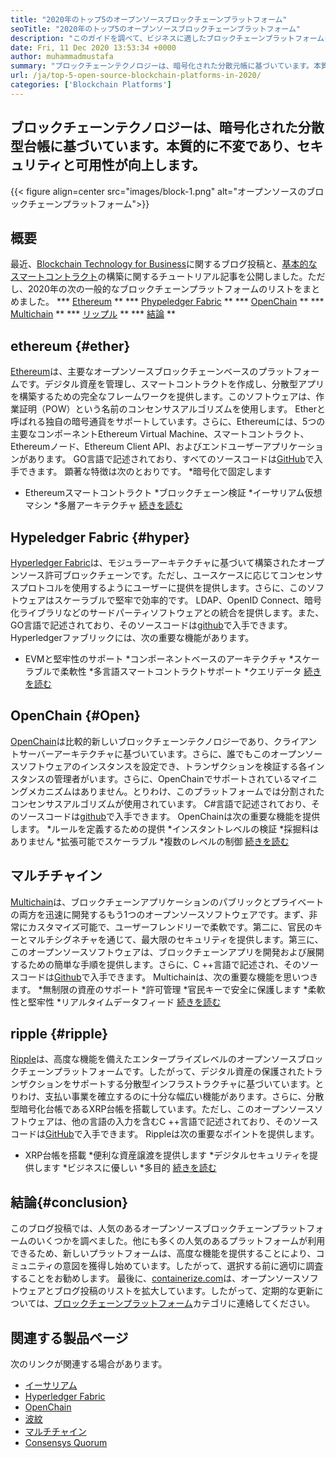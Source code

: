 ```yaml
---
title: "2020年のトップ5のオープンソースブロックチェーンプラットフォーム" 
seoTitle: "2020年のトップ5のオープンソースブロックチェーンプラットフォーム" 
description: "このガイドを調べて、ビジネスに適したブロックチェーンプラットフォームを選択します。この記事では、トップオープンソースのブロックチェーンプラットフォームの短いイントロを提供しました" 
date: Fri, 11 Dec 2020 13:53:34 +0000
author: muhammadmustafa
summary: "ブロックチェーンテクノロジーは、暗号化された分散元帳に基づいています。本質的に不変であり、セキュリティと可用性が向上します。" 
url: /ja/top-5-open-source-blockchain-platforms-in-2020/
categories: ['Blockchain Platforms']
---
```


## ブロックチェーンテクノロジーは、暗号化された分散型台帳に基づいています。本質的に不変であり、セキュリティと可用性が向上します。

{{< figure align=center src="images/block-1.png" alt="オープンソースのブロックチェーンプラットフォーム">}}


## 概要
最近、[Blockchain Technology for Business][1]に関するブログ投稿と、[基本的なスマートコントラクト][2]の構築に関するチュートリアル記事を公開しました。ただし、2020年の次の一般的なブロックチェーンプラットフォームのリストをまとめました。
  *** [Ethereum][3] **
  *** [Phypeledger Fabric][4] **
  *** [OpenChain][5] **
  *** [Multichain][6] **
  *** [リップル][7] **
  *** [結論][8] **

## ethereum {#ether}
[Ethereum][9]は、主要なオープンソースブロックチェーンベースのプラットフォームです。デジタル資産を管理し、スマートコントラクトを作成し、分散型アプリを構築するための完全なフレームワークを提供します。このソフトウェアは、作業証明（POW）という名前のコンセンサスアルゴリズムを使用します。 Etherと呼ばれる独自の暗号通貨をサポートしています。さらに、Ethereumには、5つの主要なコンポーネントEthereum Virtual Machine、スマートコントラクト、Ethereumノード、Ethereum Client API、およびエンドユーザーアプリケーションがあります。 GO言語で記述されており、すべてのソースコードは[GitHub][10]で入手できます。
顕著な特徴は次のとおりです。
  *暗号化で固定します
  * Ethereumスマートコントラクト
  *ブロックチェーン検証
  *イーサリアム仮想マシン
  *多層アーキテクチャ
[続きを読む][11]

## Hypeledger Fabric {#hyper}
[Hyperledger Fabric][12]は、モジュラーアーキテクチャに基づいて構築されたオープンソース許可ブロックチェーンです。ただし、ユースケースに応じてコンセンサスプロトコルを使用するようにユーザーに提供を提供します。さらに、このソフトウェアはスケーラブルで堅牢で効率的です。 LDAP、OpenID Connect、暗号化ライブラリなどのサードパーティソフトウェアとの統合を提供します。また、GO言語で記述されており、そのソースコードは[github][13]で入手できます。
Hyperledgerファブリックには、次の重要な機能があります。
  * EVMと堅牢性のサポート
  *コンポーネントベースのアーキテクチャ
  *スケーラブルで柔軟性
  *多言語スマートコントラクトサポート
  *クエリデータ
[続きを読む][14]

## OpenChain {#Open}
[OpenChain][15]は比較的新しいブロックチェーンテクノロジーであり、クライアントサーバーアーキテクチャに基づいています。さらに、誰でもこのオープンソースソフトウェアのインスタンスを設定でき、トランザクションを検証する各インスタンスの管理者がいます。さらに、OpenChainでサポートされているマイニングメカニズムはありません。とりわけ、このプラットフォームでは分割されたコンセンサスアルゴリズムが使用されています。 C#言語で記述されており、そのソースコードは[github][16]で入手できます。
OpenChainは次の重要な機能を提供します。
  *ルールを定義するための提供
  *インスタントレベルの検証
  *採掘料はありません
  *拡張可能でスケーラブル
  *複数のレベルの制御
[続きを読む][17]

## マルチチャイン
[Multichain][18]は、ブロックチェーンアプリケーションのパブリックとプライベートの両方を迅速に開発するもう1つのオープンソースソフトウェアです。まず、非常にカスタマイズ可能で、ユーザーフレンドリーで柔軟です。第二に、官民のキーとマルチシグネチャを通じて、最大限のセキュリティを提供します。第三に、このオープンソースソフトウェアは、ブロックチェーンアプリを開発および展開するための簡単な手順を提供します。さらに、C ++言語で記述され、そのソースコードは[Github][19]で入手できます。
Multichainは、次の重要な機能を思いつきます。
  *無制限の資産のサポート
  *許可管理
  *官民キーで安全に保護します
  *柔軟性と堅牢性
  *リアルタイムデータフィード
[続きを読む][18]

## ripple {#ripple}
[Ripple][20]は、高度な機能を備えたエンタープライズレベルのオープンソースブロックチェーンプラットフォームです。したがって、デジタル資産の保護されたトランザクションをサポートする分散型インフラストラクチャに基づいています。とりわけ、支払い事業を確立するのに十分な幅広い機能があります。さらに、分散型暗号化台帳であるXRP台帳を搭載しています。ただし、このオープンソースソフトウェアは、他の言語の入力を含むC ++言語で記述されており、そのソースコードは[GitHub][21]で入手できます。
Rippleは次の重要なポイントを提供します。
  * XRP台帳を搭載
  *便利な資産譲渡を提供します
  *デジタルセキュリティを提供します
  *ビジネスに優しい
  *多目的
[続きを読む][22]

## 結論{#conclusion}
このブログ投稿では、人気のあるオープンソースブロックチェーンプラットフォームのいくつかを調べました。他にも多くの人気のあるプラットフォームが利用できるため、新しいプラットフォームは、高度な機能を提供することにより、コミュニティの意図を獲得し始めています。したがって、選択する前に適切に調査することをお勧めします。
最後に、[containerize.com][23]は、オープンソースソフトウェアとブログ投稿のリストを拡大しています。したがって、定期的な更新については、[ブロックチェーンプラットフォーム][24]カテゴリに連絡してください。

## 関連する製品ページ
次のリンクが関連する場合があります。
  * [イーサリアム][9]
  * [Hyperledger Fabric][12]
  * [OpenChain][15]
  * [波紋][20]
  * [マルチチャイン][25]
  * [Consensys Quorum][26]

  
[1]: https://blog.containerize.com/2020/11/27/how-blockchain-technology-can-upgrade-your-business-strategy/
[2]: https://blog.containerize.com/
[3]: #ether
[4]: #hyper
[5]: #open
[6]: #multi
[7]: #Ripple
[8]: #Conclusion
[9]: https://products.containerize.com/blockchain-platforms/ethereum
[10]: https://github.com/ethereum/go-ethereum
[11]: https://ethereum.org/en/
[12]: https://products.containerize.com/blockchain-platforms/hyperledger-fabric
[13]: https://github.com/hyperledger/fabric
[14]: https://www.hyperledger.org/use/fabric
[15]: https://products.containerize.com/blockchain-platforms/openchain
[16]: https://github.com/openchain/openchain
[17]: https://www.openchain.org/
[18]: https://www.multichain.com/
[19]: https://github.com/MultiChain/multichain
[20]: https://products.containerize.com/blockchain-platforms/ripple
[21]: https://github.com/ripple/rippled
[22]: https://ripple.com/
[23]: https://www.containerize.com/
[24]: https://products.containerize.com/blockchain-platforms/
[25]: https://products.containerize.com/blockchain-platforms/multichain
[26]: https://products.containerize.com/blockchain-platforms/consensys-quorum
